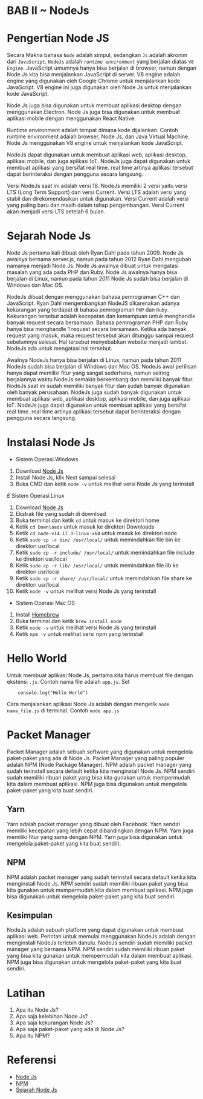 # BAB II ~ NodeJs

# Pengertian Node JS

Secara Makna bahasa `Node` adalah simpul, sedangkan `Js` adalah akronim dari `JavaScript`. `NodeJs` adalah _`runtime environment`_ yang berjalan diatas `V8 Engine`. JavaScript umumnya hanya bisa berjalan di browser, namun dengan Node Js kita bisa menjalankan JavaScript di server. V8 engine adalah engine yang digunakan oleh Google Chrome untuk menjalankan kode JavaScript. V8 engine ini juga digunakan oleh Node Js untuk menjalankan kode JavaScript.

Node Js juga bisa digunakan untuk membuat aplikasi desktop dengan menggunakan Electron. Node Js juga bisa digunakan untuk membuat aplikasi mobile dengan menggunakan React Native.

Runtime environment adalah tempat dimana kode dijalankan. Contoh runtime environment adalah browser, Node Js, dan Java Virtual Machine. Node Js menggunakan V8 engine untuk menjalankan kode JavaScript.

NodeJs dapat digunakan untuk membuat aplikasi web, aplikasi desktop, aplikasi mobile, dan juga aplikasi IoT. NodeJs juga dapat digunakan untuk membuat aplikasi yang bersifat real time. real time artinya aplikasi tersebut dapat berinteraksi dengan pengguna secara langsung.

Versi NodeJs saat ini adalah versi 18. NodeJs memiliki 2 versi yaitu versi LTS (Long Term Support) dan versi Current. Versi LTS adalah versi yang stabil dan direkomendasikan untuk digunakan. Versi Current adalah versi yang paling baru dan masih dalam tahap pengembangan. Versi Current akan menjadi versi LTS setelah 6 bulan.

# Sejarah Node Js

Node Js pertama kali dibuat oleh Ryan Dahl pada tahun 2009. Node Js awalnya bernama server.js, namun pada tahun 2012 Ryan Dahl mengubah namanya menjadi Node Js. Node Js awalnya dibuat untuk mengatasi masalah yang ada pada PHP dan Ruby. Node Js awalnya hanya bisa berjalan di Linux, namun pada tahun 2011 Node Js sudah bisa berjalan di Windows dan Mac OS.

NodeJs dibuat dengan menggunakan bahasa pemrograman C++ dan JavaScript. Ryan Dahl mengembangkan NodeJS dikarenakan adanya kekurangan yang terdapat di bahasa pemrograman `PHP` dan `Ruby`. Kekurangan tersebut adalah kecepatan dan kemampuan untuk menghandle banyak request secara bersamaan. Bahasa pemrograman PHP dan Ruby hanya bisa menghandle 1 request secara bersamaan. Ketika ada banyak request yang masuk, maka request tersebut akan ditunggu sampai request sebelumnya selesai. Hal tersebut menyebabkan website menjadi lambat. NodeJs ada untuk mengatasi hal tersebut.

Awalnya NodeJs hanya bisa berjalan di Linux, namun pada tahun 2011 NodeJs sudah bisa berjalan di Windows dan Mac OS. NodeJs awal perilisan hanya dapat memiliki fitur yang sangat sederhana, namun seiring berjalannya waktu NodeJs semakin berkembang dan memiliki banyak fitur. NodeJs saat ini sudah memiliki banyak fitur dan sudah banyak digunakan oleh banyak perusahaan. NodeJs juga sudah banyak digunakan untuk membuat aplikasi web, aplikasi desktop, aplikasi mobile, dan juga aplikasi IoT. NodeJs juga dapat digunakan untuk membuat aplikasi yang bersifat real time. real time artinya aplikasi tersebut dapat berinteraksi dengan pengguna secara langsung.

# Instalasi Node Js

- Sistem Operasi Windows

1. Download [Node Js](https://nodejs.org/en/download/)
2. Install Node Js, klik Next sampai selesai
3. Buka CMD dan ketik `node -v` untuk melihat versi Node Js yang terinstall

£ Sistem Operasi Linux

1. Download [Node Js](https://nodejs.org/en/download/)
2. Ekstrak file yang sudah di download
3. Buka terminal dan ketik `cd` untuk masuk ke direktori home
4. Ketik `cd Downloads` untuk masuk ke direktori Downloads
5. Ketik `cd node-v14.17.3-linux-x64` untuk masuk ke direktori node
6. Ketik `sudo cp -r bin/ /usr/local/` untuk memindahkan file bin ke direktori usr/local
7. Ketik `sudo cp -r include/ /usr/local/` untuk memindahkan file include ke direktori usr/local
8. Ketik `sudo cp -r lib/ /usr/local/` untuk memindahkan file lib ke direktori usr/local
9. Ketik `sudo cp -r share/ /usr/local/` untuk memindahkan file share ke direktori usr/local
10. Ketik `node -v` untuk melihat versi Node Js yang terinstall

- Sistem Operasi Mac OS

1. Install [Homebrew](https://brew.sh/index_id)
2. Buka terminal dan ketik `brew install node`
3. Ketik `node -v` untuk melihat versi Node Js yang terinstall
4. Ketik `npm -v` untuk melihat versi npm yang terinstall

# Hello World

Untuk membuat aplikasi Node Js, pertama kita harus membuat file dengan ekstensi `.js`. Contoh nama file adalah `app.js`. Set

        console.log("Hello World")

Cara menjalankan aplikasi Node Js adalah dengan mengetik `node nama_file.js` di terminal. Contoh `node app.js`


# Packet Manager

Packet Manager adalah sebuah software yang digunakan untuk mengelola paket-paket yang ada di Node Js. Packet Manager yang paling populer adalah NPM (Node Package Manager). NPM adalah packet manager yang sudah terinstall secara default ketika kita menginstall Node Js. NPM sendiri sudah memiliki ribuan paket yang bisa kita gunakan untuk mempermudah kita dalam membuat aplikasi. NPM juga bisa digunakan untuk mengelola paket-paket yang kita buat sendiri.
## Yarn
Yarn adalah packet manager yang dibuat oleh Facebook. Yarn sendiri memiliki kecepatan yang lebih cepat dibandingkan dengan NPM. Yarn juga memiliki fitur yang sama dengan NPM. Yarn juga bisa digunakan untuk mengelola paket-paket yang kita buat sendiri.
## NPM
NPM adalah packet manager yang sudah terinstall secara default ketika kita menginstall Node Js. NPM sendiri sudah memiliki ribuan paket yang bisa kita gunakan untuk mempermudah kita dalam membuat aplikasi. NPM juga bisa digunakan untuk mengelola paket-paket yang kita buat sendiri.

## Kesimpulan
NodeJs adalah sebuah platform yang dapat digunakan untuk membuat aplikasi web. Perintah untuk memulai menggunakan NodeJs adalah dengan menginstall NodeJs terlebih dahulu. NodeJs sendiri sudah memiliki packet manager yang bernama NPM. NPM sendiri sudah memiliki ribuan paket yang bisa kita gunakan untuk mempermudah kita dalam membuat aplikasi. NPM juga bisa digunakan untuk mengelola paket-paket yang kita buat sendiri.
# Latihan 

1. Apa itu Node Js? <br/>
2. Apa saja kelebihan Node Js? <br/>
3. Apa saja kekurangan Node Js? <br/>
4. Apa saja paket-paket yang ada di Node Js? <br/>
5. Apa itu NPM? <br/>

# Referensi
- [Node Js](https://nodejs.org/en/)
- [NPM](https://www.npmjs.com/)
- [Sejarah Node Js](https://www.educba.com/node-js-history/)